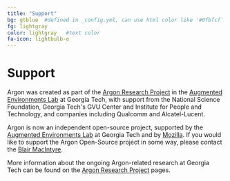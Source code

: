 ```yaml
---
title: "Support"
bg: gtblue  #defined in _config.yml, can use html color like '#0fbfcf'
fg: lightgray
color: lightgray   #text color
fa-icon: lightbulb-o
---
```


# Support

Argon was created as part of the [Argon Research Project](http://argon.gatech.edu) in the [Augmented Environments Lab](http://ael.gatech.edu/lab) at Georgia Tech, with support from the National Science Foundation, Georgia Tech's GVU Center and Institute for People and Technology, and companies including Qualcomm and Alcatel-Lucent.  

Argon is now an independent open-source project, supported by the [Augmented Environments Lab](http://ael.gatech.edu/lab) at Georgia Tech and by [Mozilla](http://mozilla.com). If you would like to support the Argon Open-Source project in some way, please contact the [Blair MacIntyre](mailto:blair@cc.gatech.edu).  

More information about the ongoing Argon-related research at Georgia Tech can be found on the [Argon Research Project](http://argon.gatech.edu) pages.